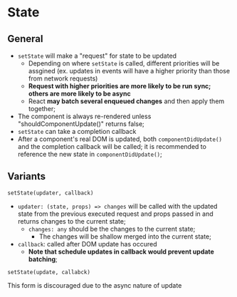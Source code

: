 # State

## General

- `setState` will make a "request" for state to be updated
  - Depending on where `setState` is called, different priorities will be
    assgined (ex. updates in events will have a higher priority than those from
    network requests)
  - **Request with higher priorities are more likely to be run sync; others are
    more likely to be async**
  - React **may batch several enqueued changes** and then apply them together;
- The component is always re-rendered unless "shouldComponentUpdate()" returns
  false;
- `setState` can take a completion callback
- After a component's real DOM is updated, both `componentDidUpdate()` and the
  completion callback will be called; it is recommended to reference the new
  state in `componentDidUpdate()`;

## Variants

`setState(updater, callback)`

- `updater: (state, props) => changes` will be called with the updated state
  from the previous executed request and props passed in and returns changes to
  the current state;
  - `changes: any` should be the changes to the current state;
    - The changes will be shallow merged into the current state;
- `callback`: called after DOM update has occured
  - **Note that schedule updates in callback would prevent update batching**;

`setState(update, callabck)`

This form is discouraged due to the async nature of update
